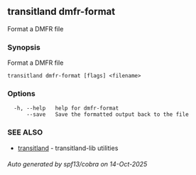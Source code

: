 ## transitland dmfr-format

Format a DMFR file

### Synopsis

Format a DMFR file



```
transitland dmfr-format [flags] <filename>
```

### Options

```
  -h, --help   help for dmfr-format
      --save   Save the formatted output back to the file
```

### SEE ALSO

* [transitland](transitland.md)	 - transitland-lib utilities

###### Auto generated by spf13/cobra on 14-Oct-2025
